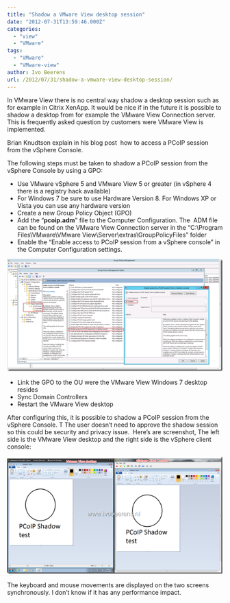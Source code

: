 ```yaml
---
title: "Shadow a VMware View desktop session"
date: "2012-07-31T13:59:46.000Z"
categories: 
  - "view"
  - "VMware"
tags: 
  - "VMware"
  - "VMware-view"
author: Ivo Beerens
url: /2012/07/31/shadow-a-vmware-view-desktop-session/
---
```


In VMware View there is no central way shadow a desktop session such as for example in Citrix XenApp. It would be nice if in the future it is possible to shadow a desktop from for example the VMware View Connection server. This is frequently asked question by customers were VMware View is implemented.

Brian Knudtson explain in his blog post  how to access a PCoIP session from the vSphere Console.

The following steps must be taken to shadow a PCoIP session from the vSphere Console by using a GPO:

- Use VMware vSphere 5 and VMware View 5 or greater (in vSphere 4 there is a registry hack available)
- For Windows 7 be sure to use Hardware Version 8. For Windows XP or Vista you can use any hardware version 
- Create a new Group Policy Object (GPO)
- Add the “**pcoip.adm**” file to the Computer Configuration. The  ADM file can be found on the VMware View Connection server in the “C:\\Program Files\\VMware\\VMware View\\Server\\extras\\GroupPolicyFiles” folder
- Enable the “Enable access to PCoIP session from a vSphere console” in the Computer Configuration settings.

[![image](images/image_thumb18.png "image")](images/image18.png)

- Link the GPO to the OU were the VMware View Windows 7 desktop resides
- Sync Domain Controllers
- Restart the VMware View desktop

After configuring this, it is possible to shadow a PCoIP session from the vSphere Console. T The user doesn’t need to approve the shadow session so this could be security and privacy issue.  Here’s are screenshot, The left side is the VMware View desktop and the right side is the vSphere client console:

[![image](images/image_thumb19.png "image")](images/image19.png)

The keyboard and mouse movements are displayed on the two screens synchronously. I don’t know if it has any performance impact.



